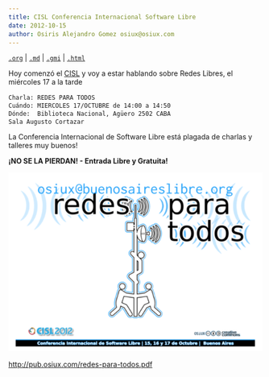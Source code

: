 ```yaml
---
title: CISL Conferencia Internacional Software Libre
date: 2012-10-15
author: Osiris Alejandro Gomez osiux@osiux.com
---
```


[`.org`](https://gitlab.com/osiux/osiux.gitlab.io/-/raw/master/2012-10-15-cisl-conferencia-internacional-software-libre.org) |
[`.md`](https://gitlab.com/osiux/osiux.gitlab.io/-/raw/master/2012-10-15-cisl-conferencia-internacional-software-libre.md) |
[`.gmi`](gemini://gmi.osiux.com/2012-10-15-cisl-conferencia-internacional-software-libre.gmi) |
[`.html`](https://osiux.gitlab.io/2012-10-15-cisl-conferencia-internacional-software-libre.html)

Hoy comenzó el [CISL](http://cisl.org.ar) y voy a estar hablando sobre
Redes Libres, el miércoles 17 a la tarde

``` {.example}
Charla: REDES PARA TODOS
Cuándo: MIERCOLES 17/OCTUBRE de 14:00 a 14:50
Dónde:  Biblioteca Nacional, Agüero 2502 CABA
Sala Augusto Cortazar
```

La Conferencia Internacional de Software Libre está plagada de charlas y
talleres muy buenos!

**¡NO SE LA PIERDAN! - Entrada Libre y Gratuita!**

![](img/redes-para-todos.png)

<http://pub.osiux.com/redes-para-todos.pdf>

